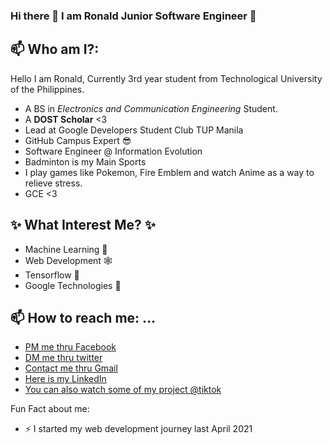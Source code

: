 ### Hi there 👋 I am Ronald Junior Software Engineer :green_heart:

## 📫 Who am I?: 
  Hello I am Ronald, Currently 3rd year student from Technological University of the Philippines.
  - A BS in *Electronics and Communication Engineering* Student.
  - A **DOST Scholar** <3 
  - Lead at Google Developers Student Club TUP Manila
  - GitHub Campus Expert 😎
  - Software Engineer @ Information Evolution
  - Badminton is my Main Sports
  - I play games like Pokemon, Fire Emblem and watch Anime as a way to relieve stress. 
  -  GCE <3 

## ✨ What Interest Me? ✨
-  Machine Learning 🤖
-  Web Development 🕸
-  Tensorflow 💪
-  Google Technologies 🤗

## 📫 How to reach me: ...
- [PM me thru Facebook](https://www.facebook.com/Lexus654)
- [DM me thru twitter](https://twitter.com/ronaldlaz4)
- [Contact me thru Gmail](ronald.laz@tup.edu.ph)
- [Here is my LinkedIn](https://www.linkedin.com/in/ronald-laz-b04688217/)
- [You can also watch some of my project @tiktok](https://www.tiktok.com/@lexusoxo?)







Fun Fact about me:
- ⚡ I started my web development journey last April 2021


<!--

**lexus654/lexus654** is a ✨ _special_ ✨ repository because its `README.md` (this file) appears on your GitHub profile.



